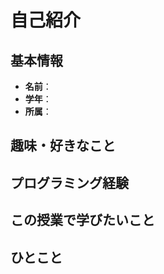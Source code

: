# 自己紹介

## 基本情報
- **名前**：
- **学年**：
- **所属**：

## 趣味・好きなこと


## プログラミング経験


## この授業で学びたいこと


## ひとこと

